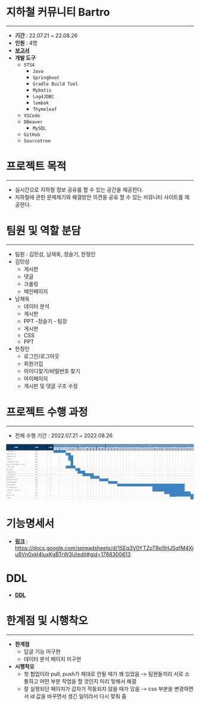 # 지하철 커뮤니티 Bartro

---

- **기간** : 22.07.21 ~ 22.08.26
- **인원** : 4명
- **[보고서](./%EC%A7%80%ED%95%98%EC%B2%A0_%EC%BB%A4%EB%AE%A4%EB%8B%88%ED%8B%B0_Bartro.pdf)**
- **개발 도구**
    - `STS4`
        - `Java`
        - `Springboot`
        - `Gradle Build Tool`
        - `Mybatis`
        - `Log4JDBC`
        - `lombok`
        - `Thymeleaf`
    - `VSCode`
    - `DBeaver`
        - `MySQL`
    - `GitHub`
    - `Sourcetree`


# 프로젝트 목적

---

- 실시간으로 지하철 정보 공유를 할 수 있는 공간을 제공한다.
- 지하철에 관한 문제제기와 해결방안 의견을 공유 할 수 있는 커뮤니티 사이트를 제공한다.


# 팀원 및 역할 분담

---

- 팀원 : 김민성, 남재욱, 정슬기, 한정인
- 김민성
    - 게시판
    - 댓글
    - 크롤링
    - 메인페이지
- 남재욱
    - 데이터 분석
    - 게시판
    - PPT
-정슬기 - 팀장
    - 게시판
    - CSS
    - PPT
- 한정인
    - 로그인/로그아웃
    - 회원가입
    - 아이디찾기/비밀번호 찾기
    - 마이페이지
    - 게시판 및 댓글 구조 수정

# 프로젝트 수행 과정

---

- 전체 수행 기간 : 2022.07.21 ~ 2022.08.26

<img src = "./img/wbs.jpg">

# 기능명세서

- **[링크](https://docs.google.com/spreadsheets/d/1SEq3V0YTZoTBp5HJSqfM4Xju8Vn0xkl4luxKgBTrW3U/edit#gid=1788300613)** : https://docs.google.com/spreadsheets/d/1SEq3V0YTZoTBp5HJSqfM4Xju8Vn0xkl4luxKgBTrW3U/edit#gid=1788300613

# DDL

- **[DDL](./DDL.md)**

# 한계점 및 시행착오

---
- **한계점**
    - 답글 기능 미구현
    - 데이터 분석 페이지 미구현
- **시행착오**
    - 첫 협업이라 pull, push가 제대로 안될 때가 꽤 있었음 -> 팀원들끼리 서로 소통하고 어떤 부분 작업을 할 것인지 미리 맣해서 해결
    - 잘 실행되던 페이지가 갑자기 작동되지 않을 때가 있음 -> css 부분을 변경하면서 id 값을 바꾸면서 생긴 일이라서 다시 맞춰 줌